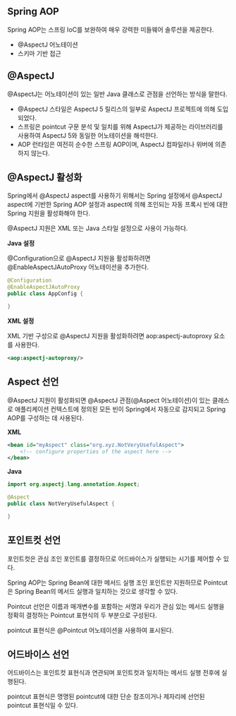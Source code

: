 ## Spring AOP

Spring AOP는 스프링 IoC를 보완하여 매우 강력한 미들웨어 솔루션을 제공한다.

- @AspectJ 어노테이션
- 스키마 기반 접근

## @AspectJ

@AspectJ는 어노테이션이 있는 일반 Java 클래스로 관점을 선언하는 방식을 말한다.

- @AspectJ 스타일은 AspectJ 5 릴리스의 일부로 AspectJ 프로젝트에 의해 도입되었다.
- 스프링은 pointcut 구문 분석 및 일치를 위해 AspectJ가 제공하는 라이브러리를 사용하여 AspectJ 5와 동일한 어노테이션을 해석한다.
- AOP 런타임은 여전히 순수한 스프링 AOP이며, AspectJ 컴파일러나 위버에 의존하지 않는다.

## @AspectJ 활성화

Spring에서 @AspectJ aspect를 사용하기 위해서는 Spring 설정에서 @AspectJ aspect에 기반한 Spring AOP 설정과 aspect에 의해 조인되는 자동 프록시 빈에 대한 Spring 지원을 활성화해야 한다.

@AspectJ 지원은 XML 또는 Java 스타일 설정으로 사용이 가능하다.

**Java 설정**

@Configuration으로 @AspectJ 지원을 활성화하려면 @EnableAspectJAutoProxy 어노테이션을 추가한다.

```java
@Configuration
@EnableAspectJAutoProxy
public class AppConfig {

}
```

**XML 설정**

XML 기반 구성으로 @AspectJ 지원을 활성화하려면 aop:aspectj-autoproxy 요소를 사용한다.

```xml
<aop:aspectj-autoproxy/>
```

## Aspect 선언

@AspectJ 지원이 활성화되면 @AspectJ 관점(@Aspect 어노테이션)이 있는 클래스로 애플리케이션 컨텍스트에 정의된 모든 빈이 Spring에서 자동으로 감지되고 Spring AOP를 구성하는 데 사용된다.

**XML**

```xml
<bean id="myAspect" class="org.xyz.NotVeryUsefulAspect">
    <!-- configure properties of the aspect here -->
</bean>
```

**Java**

```java
import org.aspectj.lang.annotation.Aspect;

@Aspect
public class NotVeryUsefulAspect {

}
```

## 포인트컷 선언

포인트컷은 관심 조인 포인트를 결정하므로 어드바이스가 실행되는 시기를 제어할 수 있다.

Spring AOP는 Spring Bean에 대한 메서드 실행 조인 포인트만 지원하므로 Pointcut은 Spring Bean의 메서드 실행과 일치하는 것으로 생각할 수 있다.

Pointcut 선언은 이름과 매개변수를 포함하는 서명과 우리가 관심 있는 메서드 실행을 정확히 결정하는 Pointcut 표현식의 두 부분으로 구성된다.

pointcut 표현식은 @Pointcut 어노테이션을 사용하여 표시된다.

## 어드바이스 선언

어드바이스는 포인트컷 표현식과 연관되며 포인트컷과 일치하는 메서드 실행 전후에 실행된다.

pointcut 표현식은 명명된 pointcut에 대한 단순 참조이거나 제자리에 선언된 pointcut 표현식일 수 있다.